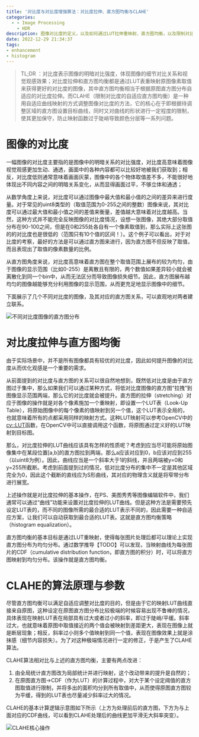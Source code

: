 ```yaml
---
title: '对比度与对比度增强算法：对比度拉伸、直方图均衡与CLAHE'
categories:
  - - Image Processing
    - HDR
description: 图像对比度的定义，以及如何通过LUT拉伸重映射、直方图均衡，以及限制对比度的自适应分区域直方图均衡化算法等方式优化图像对比度。
date: 2022-12-29 21:34:37
tags: 
- enhancement
- histogram
---
```


>   TL;DR ：对比度表示图像的明暗对比强度，体现图像的细节对比关系和视觉观感效果；对比度拉伸和直方图均衡都是通过LUT表重映射原图像素取值来获得更好的对比度的图像，其中直方图均衡相当于根据原图直方图分布自适应的对比度拉伸。而CLAHE（限制对比度的自适应直方图均衡）是一种用自适应曲线映射的方式调整图像对比度的方法，它的核心在于即根据待调整区域的直方图设置目标曲线，同时又对曲线的形状进行一定程度的限制，使其更加保守，防止映射函数过于陡峭导致颜色分层等一系列问题。

# 图像的对比度

一幅图像的对比度主要指的是图像中的明暗关系的对比强度，对比度高意味着图像视觉观感更加生动、通透，画面中的各种内容都可以比较好地被我们获取到；相反，对比度低则通常意味着画面灰蒙，图像中的各个物体取值差不多，不能很好地体现出不同内容之间的明暗关系变化，从而显得画面过平，不够立体和通透；

从数学角度上来说，对比度可以通过图像中最大值和最小值的之间的差异来进行度量。对于常见的uint8类型的（取值范围为0-255之间的整数）图像来说，其对比度可以通过最大值和最小值之间的差值来衡量，差值越大意味着对比度越高。当然，这种方式并不能完全反映图像的对比度情况，设想一张图像，其绝大部分取值分布在90-100之间，但是在0和255处各自有一个像素取值到，那么实际上这张图的的对比度也是很低的（范围只有10个值的区间！）。这个例子可以看出，对于对比度的考察，最好的方法是可以通过直方图来进行，因为直方图不但反映了取值，而且表现出了取值的像素数量的比例。

从直方图角度来说，对比度高意味着直方图在整个取值范围上展布的较为均匀，由于图像的显示范围（比如0-255）是离散且有限的，两个数值如果差异较小就会被离散化到同一个bin中，从而无法区分而导致图像损失细节。因此，直方图展布越均匀的图像越能够充分利用图像的显示范围，从而更充足地显示图像中的细节。

下面展示了几个不同对比度的图像，及其对应的直方图关系，可以直观地对两者建立联系。

![不同对比度图像的直方图分布](fig33.png)

# 对比度拉伸与直方图均衡

由于实际场景中，并不是所有图像都具有较优的对比度，因此如何提升图像的对比度从而优化观感是一个重要的需求。

从前面提到的对比度与直方图的关系可以很自然地想到，既然低对比度是由于直方图过于集中，那么如果我们可以通过某种方式，将低对比度图像的直方图“拉拽”到图像显示范围两端，那么它的对比度就会被提升。直方图的拉伸（stretching）对应于图像的操作就是对各个像素施加一个重映射，即设置一个LUT表（Look-Up Table），将原始图像中的每个像素的值映射到另一个值，这个LUT表示全局的，也就意味着所有的点都采用同样的映射方式。这种LUT映射可以参考OpenCV中的[cv::LUT](https://docs.opencv.org/4.x/d2/de8/group__core__array.html#gab55b8d062b7f5587720ede032d34156f)函数，在OpenCV中可以直接调用这个函数，将原图通过定义好的LUT映射到目标图。

那么，对比度拉伸的LUT曲线应该具有怎样的性质呢？考虑到应当尽可能将原始图像集中在某段位置[a,b]的直方图拉到两端，那么a应该对应到0，b应该对应到255（以uint8为例）。因此，曲线应当是一个斜率大于1的斜线，并且两端被y=0和y=255所截断。考虑到前面提到过的情况，低对比度分布的集中不一定是其他区域完全为0，因此这个截断的直线应为S形曲线，其对应的物理含义就是将窄带分布进行展宽。

上述操作就是对比度拉伸的基本操作，在PS、美图秀秀等图像编辑软件中，我们通常可以通过“曲线”功能来设置对比度拉伸的LUT曲线。但是这种方法是需要预先设定LUT表的，而不同的图像所需的最合适的LUT表示不同的，因此需要一种自适应方案，让我们可以自动获取到最合适的LUT表。这就是直方图均衡策略（histogram equalization）。

直方图均衡的基本目标是通过LUT重映射，使得每张图片处理后都可以理论上实现直方图分布为均匀分布。通过数学推导【TODO】可以发现，当映射曲线为每张图片的CDF（cumulative distribution function，即直方图的积分）时，可以将直方图映射到均匀分布。该操作就是直方图均衡。

# CLAHE的算法原理与参数

尽管直方图均衡可以满足自适应调整对比度的目的，但是由于它的映射LUT曲线直接来自原图，这种设定在原图直方图分布比较极端的时候容易出现不鲁棒的情况，具体表现在映射LUT表在局部具有过大或者过小的斜率，即过于陡峭/平缓。斜率过大，也就意味着原图中取值接近的两个值会被映射到差距更大，表现在图像上就是断层现象；相反，斜率过小则多个值映射到同一个值，表现在图像效果上就是涂抹感（细节内容损失）。为了对这种极端情况进行一定的修正，于是产生了CLAHE算法。

CLAHE算法相对比与上述的直方图均衡，主要有两点改进：

1.   由全局统计直方图改为局部统计并进行映射，这个改动带来的提升是自然的；
2.   在原图直方图->CDF（作为LUT）的计算过程中，对大于某个设定阈值的直方图取值进行限制，并将多出的面积均分到所有取值中，从而使得原图直方图较为平缓，得到的LUT表也尽量减少斜率过大的情况。

CLAHE的基本计算逻辑示意图如下所示（上方为处理前后的直方图，下方为与上面对应的CDF曲线，可以看到CLAHE处理后的曲线更加平滑无大斜率突变）。

![CLAHE核心操作](fig37.png)



















